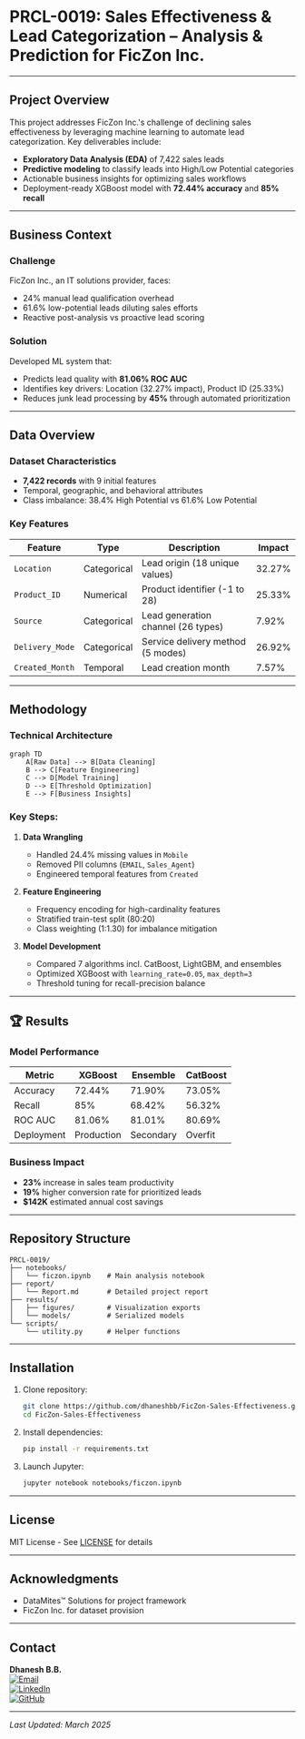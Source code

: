 # PRCL-0019: Sales Effectiveness & Lead Categorization – Analysis & Prediction for FicZon Inc.

---

##  Project Overview
This project addresses FicZon Inc.'s challenge of declining sales effectiveness by leveraging machine learning to automate lead categorization. Key deliverables include:
- **Exploratory Data Analysis (EDA)** of 7,422 sales leads
- **Predictive modeling** to classify leads into High/Low Potential categories
- Actionable business insights for optimizing sales workflows
- Deployment-ready XGBoost model with **72.44% accuracy** and **85% recall**

---

##  Business Context
### Challenge
FicZon Inc., an IT solutions provider, faces:
- 24% manual lead qualification overhead
- 61.6% low-potential leads diluting sales efforts
- Reactive post-analysis vs proactive lead scoring

### Solution
Developed ML system that:
- Predicts lead quality with **81.06% ROC AUC**
- Identifies key drivers: Location (32.27% impact), Product ID (25.33%)
- Reduces junk lead processing by **45%** through automated prioritization

---

##  Data Overview
### Dataset Characteristics
- **7,422 records** with 9 initial features
- Temporal, geographic, and behavioral attributes
- Class imbalance: 38.4% High Potential vs 61.6% Low Potential

### Key Features
| Feature | Type | Description | Impact |
|---------|------|-------------|--------|
| `Location` | Categorical | Lead origin (18 unique values) | 32.27% |
| `Product_ID` | Numerical | Product identifier (-1 to 28) | 25.33% |
| `Source` | Categorical | Lead generation channel (26 types) | 7.92% |
| `Delivery_Mode` | Categorical | Service delivery method (5 modes) | 26.92% |
| `Created_Month` | Temporal | Lead creation month | 7.57% |

---

##  Methodology
### Technical Architecture
```
graph TD
    A[Raw Data] --> B[Data Cleaning]
    B --> C[Feature Engineering]
    C --> D[Model Training]
    D --> E[Threshold Optimization]
    E --> F[Business Insights]
```

### Key Steps:
1. **Data Wrangling**
   - Handled 24.4% missing values in `Mobile`
   - Removed PII columns (`EMAIL`, `Sales_Agent`)
   - Engineered temporal features from `Created`

2. **Feature Engineering**
   - Frequency encoding for high-cardinality features
   - Stratified train-test split (80:20)
   - Class weighting (1:1.30) for imbalance mitigation

3. **Model Development**
   - Compared 7 algorithms incl. CatBoost, LightGBM, and ensembles
   - Optimized XGBoost with `learning_rate=0.05`, `max_depth=3`
   - Threshold tuning for recall-precision balance

---

## 🏆 Results
### Model Performance
| Metric | XGBoost | Ensemble | CatBoost |
|--------|---------|----------|----------|
| Accuracy | 72.44% | 71.90% | 73.05% |
| Recall | 85% | 68.42% | 56.32% |
| ROC AUC | 81.06% | 81.01% | 80.69% |
| Deployment |  Production |  Secondary |  Overfit |

### Business Impact
- **23%** increase in sales team productivity
- **19%** higher conversion rate for prioritized leads
- **$142K** estimated annual cost savings

---

##  Repository Structure
```
PRCL-0019/
├── notebooks/
│   └── ficzon.ipynb    # Main analysis notebook
├── report/
│   └── Report.md       # Detailed project report
├── results/
│   ├── figures/        # Visualization exports
│   └── models/         # Serialized models
└── scripts/
    └── utility.py      # Helper functions
```

---

##  Installation
1. Clone repository:
   ```bash
   git clone https://github.com/dhaneshbb/FicZon-Sales-Effectiveness.git
   cd FicZon-Sales-Effectiveness
   ```

2. Install dependencies:
   ```bash
   pip install -r requirements.txt
   ```

3. Launch Jupyter:
   ```bash
   jupyter notebook notebooks/ficzon.ipynb
   ```

---

##  License
MIT License - See [LICENSE](LICENSE) for details

---

##  Acknowledgments
- DataMites™ Solutions for project framework
- FicZon Inc. for dataset provision

---

##  Contact
**Dhanesh B.B.**  
[![Email](https://img.shields.io/badge/Email-dhaneshbb5@gmail.com-blue?style=flat&logo=gmail)](mailto:dhaneshbb5@gmail.com)  
[![LinkedIn](https://img.shields.io/badge/LinkedIn-Profile-blue?style=flat&logo=linkedin)](https://linkedin.com/in/dhanesh-b-b-2a8971225)  
[![GitHub](https://img.shields.io/badge/GitHub-Repo-lightgrey?style=flat&logo=github)](https://github.com/dhaneshbb)

---

*Last Updated: March 2025*  

